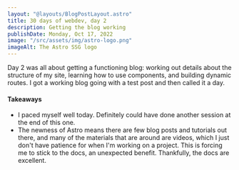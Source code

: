 ```yaml
---
layout: "@layouts/BlogPostLayout.astro"
title: 30 days of webdev, day 2 
description: Getting the blog working
publishDate: Monday, Oct 17, 2022
image: "/src/assets/img/astro-logo.png"
imageAlt: The Astro SSG logo
---
```


Day 2 was all about getting a functioning blog: working out details about the structure of my site, learning how to use components, and building dynamic routes. I got a working blog going with a test post and then called it a day.

#### Takeaways

* I paced myself well today. Definitely could have done another session at the end of this one.
* The newness of Astro means there are few blog posts and tutorials out there, and many of the materials that are around are videos, which I just don't have patience for when I'm working on a project. This is forcing me to stick to the docs, an unexpected benefit. Thankfully, the docs are excellent.